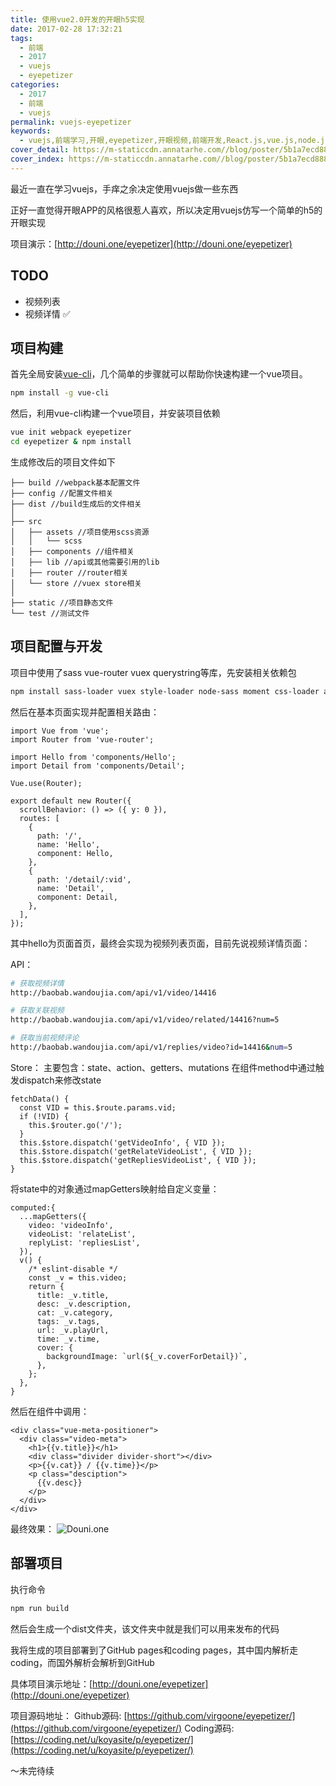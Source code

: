 ```yaml
---
title: 使用vue2.0开发的开眼h5实现
date: 2017-02-28 17:32:21
tags:
  - 前端
  - 2017
  - vuejs
  - eyepetizer
categories:
  - 2017
  - 前端
  - vuejs
permalink: vuejs-eyepetizer
keywords:
  - vuejs,前端学习,开眼,eyepetizer,开眼视频,前端开发,React.js,vue.js,node.js,编程,程序员,开发者,Hacker News,ECMAScript,开源,Github
cover_detail: https://m-staticcdn.annatarhe.com//blog/poster/5b1a7ecd88810.jpg
cover_index: https://m-staticcdn.annatarhe.com//blog/poster/5b1a7ecd88810.jpg
---
```

最近一直在学习vuejs，手痒之余决定使用vuejs做一些东西

正好一直觉得开眼APP的风格很惹人喜欢，所以决定用vuejs仿写一个简单的h5的开眼实现

项目演示：[http://douni.one/eyepetizer](http://douni.one/eyepetizer)


## TODO

- 视频列表
- 视频详情 ✅

## 项目构建

首先全局安装[vue-cli](https://github.com/vuejs/vue-cli)，几个简单的步骤就可以帮助你快速构建一个vue项目。

```bash
npm install -g vue-cli
```

然后，利用vue-cli构建一个vue项目，并安装项目依赖

```bash
vue init webpack eyepetizer
cd eyepetizer & npm install
```

生成修改后的项目文件如下

```
├── build //webpack基本配置文件
├── config //配置文件相关
├── dist //build生成后的文件相关
│
├── src
│   ├── assets //项目使用scss资源
│   │   └── scss
│   ├── components //组件相关
│   ├── lib //api或其他需要引用的lib
│   ├── router //router相关
│   └── store //vuex store相关
│
├── static //项目静态文件
└── test //测试文件
```

## 项目配置与开发

项目中使用了sass vue-router vuex querystring等库，先安装相关依赖包

```bash
npm install sass-loader vuex style-loader node-sass moment css-loader axios file-loader querystring vue-router --save-dev
```

然后在基本页面实现并配置相关路由：
```
import Vue from 'vue';
import Router from 'vue-router';

import Hello from 'components/Hello';
import Detail from 'components/Detail';

Vue.use(Router);

export default new Router({
  scrollBehavior: () => ({ y: 0 }),
  routes: [
    {
      path: '/',
      name: 'Hello',
      component: Hello,
    },
    {
      path: '/detail/:vid',
      name: 'Detail',
      component: Detail,
    },
  ],
});

```

其中hello为页面首页，最终会实现为视频列表页面，目前先说视频详情页面：

API：

``` bash
# 获取视频详情
http://baobab.wandoujia.com/api/v1/video/14416

# 获取关联视频
http://baobab.wandoujia.com/api/v1/video/related/14416?num=5

# 获取当前视频评论
http://baobab.wandoujia.com/api/v1/replies/video?id=14416&num=5
```

Store：
主要包含：state、action、getters、mutations
在组件method中通过触发dispatch来修改state

```
fetchData() {
  const VID = this.$route.params.vid;
  if (!VID) {
    this.$router.go('/');
  }
  this.$store.dispatch('getVideoInfo', { VID });
  this.$store.dispatch('getRelateVideoList', { VID });
  this.$store.dispatch('getRepliesVideoList', { VID });
}
```

将state中的对象通过mapGetters映射给自定义变量：

```
computed:{
  ...mapGetters({
    video: 'videoInfo',
    videoList: 'relateList',
    replyList: 'repliesList',
  }),
  v() {
    /* eslint-disable */
    const _v = this.video;
    return {
      title: _v.title,
      desc: _v.description,
      cat: _v.category,
      tags: _v.tags,
      url: _v.playUrl,
      time: _v.time,
      cover: {
        backgroundImage: `url(${_v.coverForDetail})`,
      },
    };
  },
}
```

然后在组件中调用：

```
<div class="vue-meta-positioner">
  <div class="video-meta">
    <h1>{{v.title}}</h1>
    <div class="divider divider-short"></div>
    <p>{{v.cat}} / {{v.time}}</p>
    <p class="desciption">
      {{v.desc}}
    </p>
  </div>
</div>
```

最终效果：
![Douni.one](https://m-staticcdn.annatarhe.com//blog/x7t0ay6xbb.png)

## 部署项目
执行命令

```bash
npm run build
```

然后会生成一个dist文件夹，该文件夹中就是我们可以用来发布的代码

我将生成的项目部署到了GitHub pages和coding pages，其中国内解析走coding，而国外解析会解析到GitHub

具体项目演示地址：[http://douni.one/eyepetizer](http://douni.one/eyepetizer)

项目源码地址：
Github源码: [https://github.com/virgoone/eyepetizer/](https://github.com/virgoone/eyepetizer/)
Coding源码: [https://coding.net/u/koyasite/p/eyepetizer/](https://coding.net/u/koyasite/p/eyepetizer/)

～未完待续
